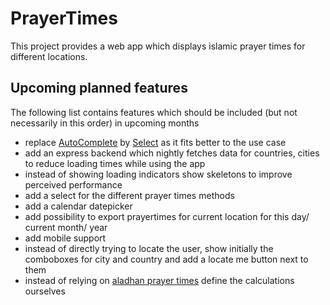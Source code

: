 # PrayerTimes

This project provides a web app which displays islamic prayer times for different locations.

## Upcoming planned features

The following list contains features which should be included (but not necessarily in this order) in upcoming months

- replace [AutoComplete](https://ant.design/components/auto-complete) by [Select](https://ant.design/components/select) as it fits better to the use case
- add an express backend which nightly fetches data for countries, cities to reduce loading times while using the app
- instead of showing loading indicators show skeletons to improve perceived performance
- add a select for the different prayer times methods
- add a calendar datepicker
- add possibility to export prayertimes for current location for this day/ current month/ year
- add mobile support
- instead of directly trying to locate the user, show initially the comboboxes for city and country and add a locate me button next to them
- instead of relying on [aladhan prayer times](https://aladhan.com/prayer-times-api) define the calculations ourselves

